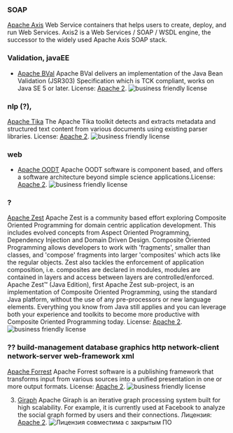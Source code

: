 ### SOAP  

[Apache Axis](http://axis.apache.org/) Web Service containers that helps users to create, deploy, and run Web Services. Axis2 is a Web Services / SOAP / WSDL engine, the successor to the widely used Apache Axis SOAP stack. 

### Validation, javaEE
- [Apache BVal](http://bval.apache.org/) Apache BVal delivers an implementation of the Java Bean Validation (JSR303) Specification which is TCK compliant, works on Java SE 5 or later. License: [Apache 2](http://www.apache.org/licenses/LICENSE-2.0). ![business friendly license](https://github.com/Vedenin/useful-java-links/blob/master/img/business-friendly.png?raw=true)

### nlp (?), 
[Apache Tika](http://tika.apache.org)  The Apache Tika toolkit detects and extracts metadata and structured text content from various documents using existing parser libraries. License: [Apache 2](http://www.apache.org/licenses/LICENSE-2.0). ![business friendly license](https://github.com/Vedenin/useful-java-links/blob/master/img/business-friendly.png?raw=true)

### web

- [Apache OODT](http://oodt.apache.org) Apache OODT software is component based, and offers a software architecture beyond simple science applications.License: [Apache 2](http://www.apache.org/licenses/LICENSE-2.0). ![business friendly license](https://github.com/Vedenin/useful-java-links/blob/master/img/business-friendly.png?raw=true)


### ?
[Apache Zest](https://zest.apache.org/) Apache Zest is a community based effort exploring Composite Oriented Programming for domain centric application development. This includes evolved concepts from Aspect Oriented Programming, Dependency Injection and Domain Driven Design. Composite Oriented Programming allows developers to work with 'fragments', smaller than classes, and 'compose' fragments into larger 'composites' which acts like the regular objects. Zest also tackles the enforcement of application composition, i.e. composites are declared in modules, modules are contained in layers and access between layers are controlled/enforced. Apache Zest™ (Java Edition), first Apache Zest sub-project, is an implementation of Composite Oriented Programming, using the standard Java platform, without the use of any pre-processors or new language elements. Everything you know from Java still applies and you can leverage both your experience and toolkits to become more productive with Composite Oriented Programming today. License: [Apache 2](http://www.apache.org/licenses/LICENSE-2.0). ![business friendly license](https://github.com/Vedenin/useful-java-links/blob/master/img/business-friendly.png?raw=true)


### ??  build-management   database   graphics   http   network-client   network-server   web-framework   xml  
[Apache Forrest](http://forrest.apache.org/) Apache Forrest software is a publishing framework that transforms input from various sources into a unified presentation in one or more output formats. License: [Apache 2](http://www.apache.org/licenses/LICENSE-2.0). ![business friendly license](https://github.com/Vedenin/useful-java-links/blob/master/img/business-friendly.png?raw=true)


3. [Giraph](http://giraph.apache.org/) Apache Giraph is an iterative graph processing system built for high scalability. For example, it is currently used at Facebook to analyze the social graph formed by users and their connections. Лицензия: [Apache 2](https://ru.wikipedia.org/wiki/%D0%9B%D0%B8%D1%86%D0%B5%D0%BD%D0%B7%D0%B8%D1%8F_Apache). ![Лицензия совместима с закрытым ПО](https://github.com/Vedenin/useful-java-links/blob/master/link-rus/img/good-proprietary.png?raw=true)
